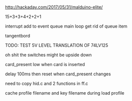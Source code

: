 http://hackaday.com/2017/05/31/malduino-elite/

15+3+3+4+2+2+1

interrupt add to event queue
main loop get rid of queue item

tangentbord

TODO: TEST 5V LEVEL TRANSLATION OF 74LV125

oh shit the switches might be upside down

card_present low when card is inserted

delay 100ms then reset when card_present changes

need to copy hid.c and 2 functions in ff.c

cache profile filename and key filename during load profile